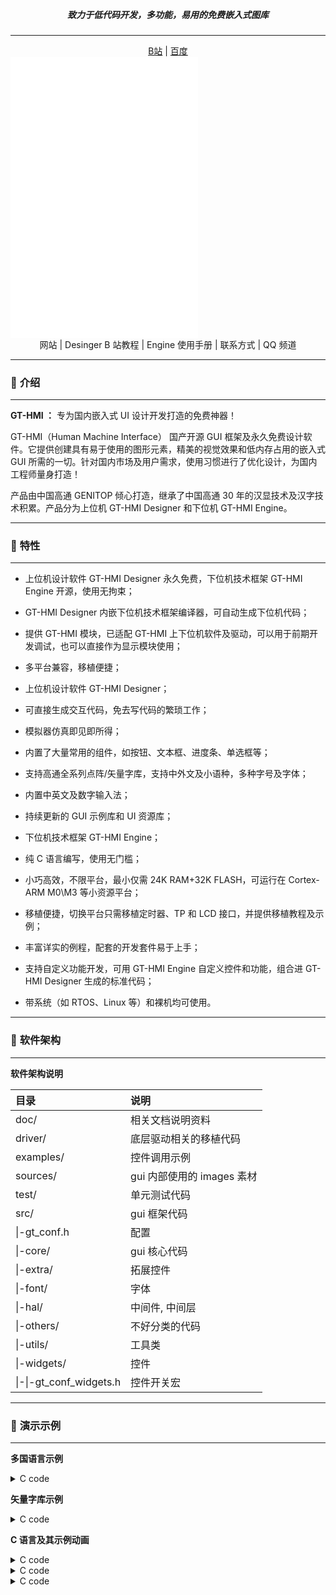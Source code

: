 ### <img src="./images/高通GitHub运营版面logo.png" title="" alt="" data-align="center">

##### <center>致力于低代码开发，多功能，易用的免费嵌入式图库</center>

---

&#x20;

&#x20; &#x20;

&#x20; &#x20;  

<center><a href="https://www.bilibili.com/">B站</a> | <a href="https://www.baidu.com/">百度</a></center>

<iframe src="//player.bilibili.com/player.html?aid=327623069&bvid=BV1JA411h7Gw&cid=171385214&p=1" scrolling="no" border="0" frameborder="no" framespacing="0" allowfullscreen="true"> </iframe>

<iframe src="//player.bilibili.com/player.html?aid=327623069&bvid=BV1JA411h7Gw&cid=171385214&p=1" scrolling="no" border="0" frameborder="no" framespacing="0" allowfullscreen="true"> </iframe>

<iframe src="//player.bilibili.com/player.html?aid=327623069&bvid=BV1JA411h7Gw&cid=171385214&p=1" scrolling="no" border="0" frameborder="no" framespacing="0" allowfullscreen="true"> </iframe>

<center>网站 | Desinger B 站教程 | Engine 使用手册 | 联系方式 | QQ 频道 </center>

---

### :ghost:  **介绍**

---

**GT-HMI ：** 专为国内嵌入式 UI 设计开发打造的免费神器！

GT-HMI（Human Machine Interface） 国产开源 GUI 框架及永久免费设计软件。它提供创建具有易于使用的图形元素，精美的视觉效果和低内存占用的嵌入式 GUI 所需的一切。针对国内市场及用户需求，使用习惯进行了优化设计，为国内工程师量身打造！

产品由中国高通 GENITOP 倾心打造，继承了中国高通 30 年的汉显技术及汉字技术积累。产品分为上位机 GT-HMI Designer 和下位机 GT-HMI Engine。

---

### :microscope:  **特性**

---

- 上位机设计软件 GT-HMI Designer 永久免费，下位机技术框架 GT-HMI Engine 开源，使用无拘束；

- GT-HMI Designer 内嵌下位机技术框架编译器，可自动生成下位机代码；

- 提供 GT-HMI 模块，已适配 GT-HMI 上下位机软件及驱动，可以用于前期开发调试，也可以直接作为显示模块使用；

- 多平台兼容，移植便捷；

- 上位机设计软件 GT-HMI Designer；

- 可直接生成交互代码，免去写代码的繁琐工作；

- 模拟器仿真即见即所得；

- 内置了大量常用的组件，如按钮、文本框、进度条、单选框等；

- 支持高通全系列点阵/矢量字库，支持中外文及小语种，多种字号及字体；

- 内置中英文及数字输入法；

- 持续更新的 GUI 示例库和 UI 资源库；

- 下位机技术框架 GT-HMI Engine；

- 纯 C 语言编写，使用无门槛；

- 小巧高效，不限平台，最小仅需 24K RAM+32K FLASH，可运行在 Cortex-ARM M0\M3 等小资源平台；

- 移植便捷，切换平台只需移植定时器、TP 和 LCD 接口，并提供移植教程及示例；

- 丰富详实的例程，配套的开发套件易于上手；

- 支持自定义功能开发，可用 GT-HMI Engine 自定义控件和功能，组合进 GT-HMI Designer 生成的标准代码；

- 带系统（如 RTOS、Linux 等）和裸机均可使用。 

---

### :wrench:  **软件架构**

---

**软件架构说明**

| **目录**                  | **说明**              |
|:----------------------- |:------------------- |
| doc/                    | 相关文档说明资料            |
| driver/                 | 底层驱动相关的移植代码         |
| examples/               | 控件调用示例              |
| sources/                | gui 内部使用的 images 素材 |
| test/                   | 单元测试代码              |
| src/                    | gui 框架代码            |
| \|-gt_conf.h            | 配置                  |
| \|-core/                | gui 核心代码            |
| \|-extra/               | 拓展控件                |
| \|-font/                | 字体                  |
| \|-hal/                 | 中间件, 中间层            |
| \|-others/              | 不好分类的代码             |
| \|-utils/               | 工具类                 |
| \|-widgets/             | 控件                  |
| \|-\|-gt_conf_widgets.h | 控件开关宏               |

---

### :movie_camera: **演示示例**

---

**多国语言示例**

<img title="" src="./images/多国语言.gif" alt="" data-align="left" style="zoom:80%;">

<details>
<summary>C code</summary>
<pre><code>
int main()  
{  
 printf("hello word!");  
}  
</code></pre>
</details>

</details>

**矢量字库示例**

<img src="./images/矢量字库示例.png" title="" alt="" style="zoom:80%;">

<details>
<summary>C code</summary>
<pre><code>
</code></pre>
</details>

</details>

</details>

**C 语言及其示例动画**

<img title="" src="./images/幻灯片.gif" alt="" style="zoom:80%;">

<details>
<summary>C code</summary>
<pre><code>
</code></pre>
</details>

<img src="./images/键盘.gif" title="" alt="" style="zoom:80%;">

<details>
<summary>C code</summary>
<pre><code>
</code></pre>
</details>

<img title="" src="./images/图片按钮.gif" alt="" style="zoom:100%;">

<details>
<summary>C code</summary>
<pre><code>
</code></pre>
</details>

</details>
